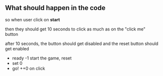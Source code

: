 ## What should happen in the code
so when user click on **start**

then they should get 10 seconds to click as much as on the "click me" button

after 10 seconds, the button should get disabled and the reset button should get enabled


* ready -1 start the game, reset
* set 0
* go!  ++0 on click